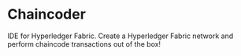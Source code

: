 # Chaincoder
IDE for Hyperledger Fabric. Create a Hyperledger Fabric network and perform chaincode transactions out of the box!
